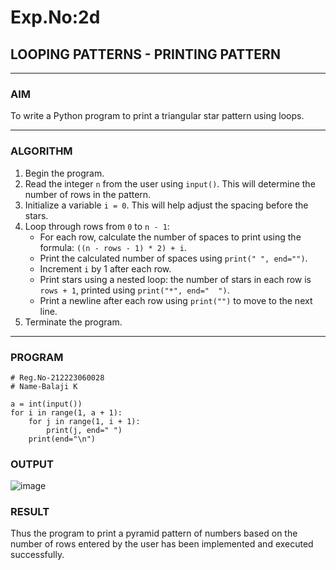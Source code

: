 # Exp.No:2d
## LOOPING PATTERNS - PRINTING PATTERN

---

### AIM  
To write a Python program to print a triangular star pattern using loops.

---

### ALGORITHM

1. Begin the program.  
2. Read the integer `n` from the user using `input()`. This will determine the number of rows in the pattern.  
3. Initialize a variable `i = 0`. This will help adjust the spacing before the stars.  
4. Loop through rows from `0` to `n - 1`:  
   - For each row, calculate the number of spaces to print using the formula: `((n - rows - 1) * 2) + i`.  
   - Print the calculated number of spaces using `print(" ", end="")`.  
   - Increment `i` by 1 after each row.  
   - Print stars using a nested loop: the number of stars in each row is `rows + 1`, printed using `print("*", end="  ")`.  
   - Print a newline after each row using `print("")` to move to the next line.  
5. Terminate the program.

---

### PROGRAM
```
# Reg.No-212223060028
# Name-Balaji K

a = int(input())
for i in range(1, a + 1):
    for j in range(1, i + 1):
        print(j, end=" ")
    print(end="\n")

```

### OUTPUT
![image](https://github.com/user-attachments/assets/2769b95f-5e19-4b03-8cd2-8d09219dd840)

### RESULT
Thus the program to print a pyramid pattern of numbers based on the number of rows entered by the user has been implemented and executed successfully.
